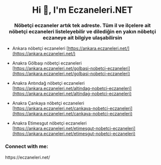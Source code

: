 <h1 align="center">Hi 👋, I'm Eczaneleri.NET</h1>
<h3 align="center">Nöbetçi eczaneler artık tek adreste. Tüm il ve ilçelere ait nöbetçi eczaneleri listeleyebilir ve dilediğin en yakın nöbetçi eczaneye ait bilgiye ulaşabilirsin</h3>

- Ankara nöbetçi eczaneleri [https://ankara.eczaneleri.net/](https://ankara.eczaneleri.net/)

- Anakra Gölbaşı nöbetçi eczaneleri [https://ankara.eczaneleri.net/golbasi-nobetci-eczaneleri](https://ankara.eczaneleri.net/golbasi-nobetci-eczaneleri)

- Anakra Antındağ nöbetçi eczaneleri [https://ankara.eczaneleri.net/altindag-nobetci-eczaneleri](https://ankara.eczaneleri.net/altindag-nobetci-eczaneleri)

- Anakra Çankaya nöbetçi eczaneleri [https://ankara.eczaneleri.net/cankaya-nobetci-eczaneleri](https://ankara.eczaneleri.net/cankaya-nobetci-eczaneleri)

- Anakra Etimesgut nöbetçi eczaneleri [https://ankara.eczaneleri.net/etimesgut-nobetci-eczaneleri](https://ankara.eczaneleri.net/etimesgut-nobetci-eczaneleri)

<h3 align="left">Connect with me:</h3>
<p align="left"> https://eczaneleri.net/ </p>
